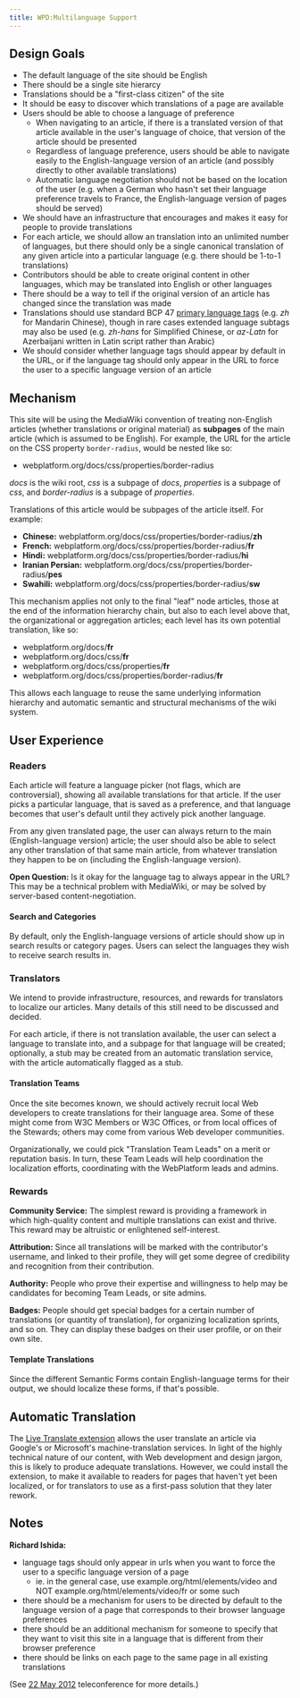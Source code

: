 ```yaml
---
title: WPD:Multilanguage Support
---
```

<h2><span class="mw-headline" id="Design_Goals">Design Goals</span></h2>
<ul><li> The default language of the site should be English</li>
<li> There should be a single site hierarcy</li>
<li> Translations should be a "first-class citizen" of the site</li>
<li> It should be easy to discover which translations of a page are available</li>
<li> Users should be able to choose a language of preference
<ul><li> When navigating to an article, if there is a translated version of that article available in the user's language of choice, that version of the article should be presented</li>
<li> Regardless of language preference, users should be able to navigate easily to the English-language version of an article (and possibly directly to other available translations)</li>
<li> Automatic language negotiation should not be based on the location of the user (e.g. when a German who hasn't set their language preference travels to France, the English-language version of pages should be served)</li></ul></li>
<li> We should have an infrastructure that encourages and makes it easy for people to provide translations</li>
<li> For each article, we should allow an translation into an unlimited number of languages, but there should only be a single canonical translation of any given article into a particular language (e.g. there should be 1-to-1 translations)</li>
<li> Contributors should be able to create original content in other languages, which may be translated into English or other languages</li>
<li> There should be a way to tell if the original version of an article has changed since the translation was made</li>
<li> Translations should use standard BCP 47 <a rel="nofollow" class="external text" href="http://www.w3.org/International/articles/language-tags/">primary language tags</a> (e.g. <i>zh</i> for Mandarin Chinese), though in rare cases extended language subtags may also be used (e.g. <i>zh-hans</i> for Simplified Chinese, or <i>az-Latn</i> for Azerbaijani written in Latin script rather than Arabic)</li>
<li> We should consider whether language tags should appear by default in the URL, or if the language tag should only appear in the URL to force the user to a specific language version of an article</li></ul>
<h2><span class="mw-headline" id="Mechanism">Mechanism</span></h2>
<p>This site will be using the MediaWiki convention of treating non-English articles (whether translations or original material) as <b>subpages</b> of the main article (which is assumed to be English). For example, the URL for the article on the CSS property <code>border-radius</code>, would be nested like so:
</p>
<ul><li> webplatform.org/docs/css/properties/border-radius </li></ul>
<p><i>docs</i> is the wiki root, <i>css</i> is a subpage of <i>docs</i>, <i>properties</i> is a subpage of <i>css</i>, and <i>border-radius</i> is a subpage of <i>properties</i>.
</p><p>Translations of this article would be subpages of the article itself. For example:
</p>
<ul><li> <b>Chinese:</b> webplatform.org/docs/css/properties/border-radius/<b>zh</b> </li>
<li> <b>French:</b> webplatform.org/docs/css/properties/border-radius/<b>fr</b> </li>
<li> <b>Hindi:</b> webplatform.org/docs/css/properties/border-radius/<b>hi</b> </li>
<li> <b>Iranian Persian:</b> webplatform.org/docs/css/properties/border-radius/<b>pes</b> </li>
<li> <b>Swahili:</b> webplatform.org/docs/css/properties/border-radius/<b>sw</b></li></ul>
<p>This mechanism applies not only to the final "leaf" node articles, those at the end of the information hierarchy chain, but also to each level above that, the organizational or aggregation articles; each level has its own potential translation, like so:
</p>
<ul><li> webplatform.org/docs/<b>fr</b> </li>
<li> webplatform.org/docs/css/<b>fr</b> </li>
<li> webplatform.org/docs/css/properties/<b>fr</b> </li>
<li> webplatform.org/docs/css/properties/border-radius/<b>fr</b> </li></ul>
<p>This allows each language to reuse the same underlying information hierarchy and automatic semantic and structural mechanisms of the wiki system.
</p>
<h2><span class="mw-headline" id="User_Experience">User Experience</span></h2>
<h3><span class="mw-headline" id="Readers">Readers</span></h3>
<p>Each article will feature a language picker (not flags, which are controversial), showing all available translations for that article. If the user picks a particular language, that is saved as a preference, and that language becomes that user's default until they actively pick another language.
</p><p>From any given translated page, the user can always return to the main (English-language version) article; the user should also be able to select any other translation of that same main article, from whatever translation they happen to be on (including the English-language version).
</p><p><b>Open Question:</b> Is it okay for the language tag to always appear in the URL? This may be a technical problem with MediaWiki, or may be solved by server-based content-negotiation.
</p>
<h4><span class="mw-headline" id="Search_and_Categories">Search and Categories</span></h4>
<p>By default, only the English-language versions of article should show up in search results or category pages. Users can select the languages they wish to receive search results in.
</p>
<h3><span class="mw-headline" id="Translators">Translators</span></h3>
<p>We intend to provide infrastructure, resources, and rewards for translators to localize our articles. Many details of this still need to be discussed and decided.
</p><p>For each article, if there is not translation available, the user can select a language to translate into, and a subpage for that language will be created; optionally, a stub may be created from an automatic translation service, with the article automatically flagged as a stub.
</p>
<h4><span class="mw-headline" id="Translation_Teams">Translation Teams</span></h4>
<p>Once the site becomes known, we should actively recruit local Web developers to create translations for their language area. Some of these might come from W3C Members or W3C Offices, or from local offices of the Stewards; others may come from various Web developer communities.
</p><p>Organizationally, we could pick "Translation Team Leads" on a merit or reputation basis. In turn, these Team Leads will help coordination the localization efforts, coordinating with the WebPlatform leads and admins.
</p>
<h3><span class="mw-headline" id="Rewards">Rewards</span></h3>
<p><b>Community Service:</b> The simplest reward is providing a framework in which high-quality content and multiple translations can exist and thrive. This reward may be altruistic or enlightened self-interest.
</p><p><b>Attribution:</b> Since all translations will be marked with the contributor's username, and linked to their profile, they will get some degree of credibility and recognition from their contribution.
</p><p><b>Authority:</b> People who prove their expertise and willingness to help may be candidates for becoming Team Leads, or site admins.
</p><p><b>Badges:</b> People should get special badges for a certain number of translations (or quantity of translation), for organizing localization sprints, and so on. They can display these badges on their user profile, or on their own site.
</p>
<h4><span class="mw-headline" id="Template_Translations">Template Translations</span></h4>
<p>Since the different Semantic Forms contain English-language terms for their output, we should localize these forms, if that's possible.
</p>
<h2><span class="mw-headline" id="Automatic_Translation">Automatic Translation</span></h2>
<p>The <a class="external text" href="http://www.mediawiki.org/wiki/Extension:Live_Translate">Live Translate extension</a> allows the user translate an article via Google's or Microsoft's machine-translation services. In light of the highly technical nature of our content, with Web development and design jargon, this is likely to produce adequate translations.  However, we could install the extension, to make it available to readers for pages that haven't yet been localized, or for translators to use as a first-pass solution that they later rework.
</p>
<h2><span class="mw-headline" id="Notes">Notes</span></h2>
<p><b>Richard Ishida:</b>
</p>
<ul><li> language tags should only appear in urls when you want to force the user to a specific language version of a page
<ul><li> ie. in the general case, use example.org/html/elements/video and NOT example.org/html/elements/video/fr or some such</li></ul></li>
<li> there should be a mechanism for users to be directed by default to the language version of a page that corresponds to their browser language preferences</li>
<li> there should be an additional mechanism for someone to specify that they want to visit this site in a language that is different from their browser preference</li>
<li> there should be links on each page to the same page in all existing translations</li></ul>
<p>(See <a rel="nofollow" class="external text" href="https://www.w3.org/2012/05/22-webdoc-minutes.html">22 May 2012</a> teleconference for more details.)
</p>
<!-- Saved in parser cache with key wpwiki:pcache:idhash:83-0!*!*!!*!*!*!esi=1 and timestamp 20150731181229 and revision id 219
 -->
